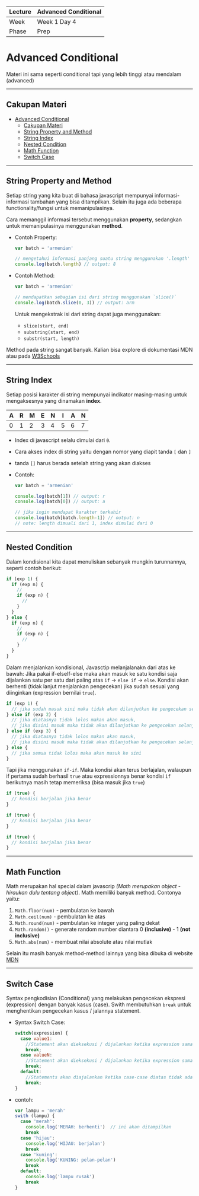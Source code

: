 | Lecture   | Advanced Conditional
| ----------|------------------------
| Week      | Week 1 Day 4
| Phase     | Prep

# Advanced Conditional

Materi ini sama seperti conditional tapi yang lebih tinggi atau mendalam (advanced)

---

## Cakupan Materi

- [Advanced Conditional](#advanced-conditional)
  - [Cakupan Materi](#cakupan-materi)
  - [String Property and Method](#string-property-and-method)
  - [String Index](#string-index)
  - [Nested Condition](#nested-condition)
  - [Math Function](#math-function)
  - [Switch Case](#switch-case)

---

## String Property and Method

Setiap string yang kita buat di bahasa javascript mempunyai
informasi-informasi tambahan yang bisa ditampilkan. Selain
itu juga ada beberapa functionality/fungsi untuk memanipulasinya.

Cara memanggil informasi tersebut menggunakan **property**,
sedangkan untuk memanipulasinya menggunakan **method**.

- Contoh Property:

  ```js
  var batch = 'armenian'

  // mengetahui informasi panjang suatu string menggunakan '.length'
  console.log(batch.length) // output: 8

  ```
- Contoh Method:
  ```js
  var batch = 'armenian'

  // mendapatkan sebagian isi dari string menggunakan `slice()`
  console.log(batch.slice(0, 3)) // output: arm

  ```
  Untuk mengekstrak isi dari string dapat juga menggunakan:
  - `slice(start, end)`
  - `substring(start, end)`
  - `substr(start, length)`

Method pada string sangat banyak. Kalian bisa explore di dokumentasi MDN atau pada [W3Schools](https://www.w3schools.com/js/js_string_methods.asp)

---

## String Index

Setiap posisi karakter di string mempunyai indikator masing-masing
untuk mengaksesnya yang dinamakan **index**.

 
A | R | M | E | N | I | A | N
--|---|---|---|---|---|---|--
0 | 1 | 2 | 3 | 4 | 5 | 6 | 7

- Index di javascript selalu dimulai dari `0`.
- Cara akses index di string yaitu dengan nomor yang diapit tanda `[` dan `]`
- tanda `[]` harus berada setelah string yang akan diakses

- Contoh:
  ```js
  var batch = 'armenian'

  console.log(batch[1]) // output: r
  console.log(batch[0]) // output: a
  
  // jika ingin mendapat karakter terkahir
  console.log(batch[batch.length-1]) // output: n
  // note: length dimuali dari 1, index dimulai dari 0
  
  ``` 

---

## Nested Condition

Dalam kondisional kita dapat menuliskan sebanyak mungkin turunnannya, seperti contoh berikut:
```js
if (exp 1) {
  if (exp n) {
    // 
    if (exp n) {
      // 
    }
  }
} else {
  if (exp n) {
    // 
    if (exp n) {
      // 
    }
  }
}
```

Dalam menjalankan kondisional, Javasctip melanjalanakn dari atas ke bawah:
Jika pakai if-elseIf-else maka akan masuk ke satu kondisi saja dijalankan satu per satu
dari paling atas `if` -> `else if` -> `else`. Kondisi akan berhenti (tidak lanjut
menjalankan pengecekan) jika sudah sesuai yang diinginkan (expression bernilai `true`).

```js
if (exp 1) {
  // jika sudah masuk sini maka tidak akan dilanjutkan ke pengecekan selanjutnya (berhenti)
} else if (exp 2) {
  // jika diatasnya tidak lolos makan akan masuk,
  // jika disini masuk maka tidak akan dilanjutkan ke pengecekan selanjutnya (berhenti)
} else if (exp 3) {
  // jika diatasnya tidak lolos makan akan masuk,
  // jika disini masuk maka tidak akan dilanjutkan ke pengecekan selanjutnya (berhenti)
} else {
  // jika semua tidak lolos maka akan masuk ke sini
}
```

Tapi jika menggunakan `if-if`. Maka kondisi akan terus berlajalan, walaupun if pertama
sudah berhasil `true` atau expressionnya benar kondisi `if` berikutnya masih tetap
memeriksa (bisa masuk jika `true`)

```js
if (true) {
  // kondisi berjalan jika benar
}

if (true) {
  // kondisi berjalan jika benar
}

if (true) {
  // kondisi berjalan jika benar
}
```

---

## Math Function

Math merupakan hal special dalam javascrip *(Math merupakan object - hiraukan dulu tentang object)*.
Math memiliki banyak method. Contonya yaitu:

1. `Math.floor(num)` - pembulatan ke bawah
2. `Math.ceil(num)` - pembulatan ke atas
3. `Math.round(num)` - pembulatan ke integer yang paling dekat
4. `Math.random()` - generate random number diantara 0 **(inclusive)** - 1 **(not inclusive)**
5. `Math.abs(num)` - membuat nilai absolute atau nilai mutlak

Selain itu masih banyak method-method lainnya yang bisa dibuka di website [MDN](https://developer.mozilla.org/en-US/docs/Web/JavaScript/Reference/Global_Objects/Math)


---

## Switch Case

Syntax pengkodisian (Conditional) yang melakukan pengecekan ekspresi (expression) dengan banyak kasus (case). Swith membutuhkan `break` untuk menghentikan pengecekan kasus / jalannya statement.
- Syntax Switch Case:
  ```js
  switch(expression) {
    case value1:
      //Statement akan dieksekusi / dijalankan ketika expression sama (match) denan value1
      break;
    case valueN:
      //Statement akan dieksekusi / dijalankan ketika expression sama (match) dengan value1
      break;
    default:
      //Statements akan diajalankan ketika case-case diatas tidak ada yang cocok (match) dengan exression
      break;
  }

  ```
- contoh:
  ```js
  var lampu = 'merah'
  swith (lampu) {
    case 'merah':
      console.log('MERAH: berhenti')  // ini akan ditampilkan
      break
    case 'hijau':
      console.log('HIJAU: berjalan')
      break
    case 'kuning':
      console.log('KUNING: pelan-pelan')
      break
    default:
      console.log('lampu rusak')
      break
  }
  ```
